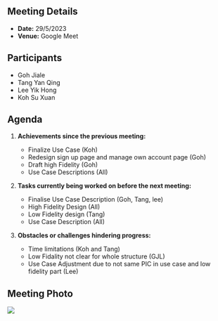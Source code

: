 ## Meeting Details
- **Date:** 29/5/2023
- **Venue:** Google Meet

## Participants
- Goh Jiale
- Tang Yan Qing
- Lee Yik Hong
- Koh Su Xuan

## Agenda
1. **Achievements since the previous meeting:**
   - Finalize Use Case (Koh)
   - Redesign sign up page and manage own account page (Goh)
   - Draft high Fidelity (Goh)
   - Use Case Descriptions (All)

2. **Tasks currently being worked on before the next meeting:**
   - Finalise Use Case Description (Goh, Tang, lee)
   - High Fidelity Design (All)
   - Low Fidelity design (Tang)
   - Use Case Description (All)

3. **Obstacles or challenges hindering progress:**
   - Time limitations (Koh and Tang)
   - Low Fidality not clear for whole structure (GJL)
   - Use Case Adjustment due to not same PIC in use case and low fidelity part (Lee)

## Meeting Photo
<img src="https://github.com/drshahizan/software-engineering/assets/128159572/8e6c53c5-4218-4437-a3ec-e21c0d243c18">
